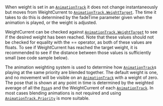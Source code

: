 When weight is set in an [`AnimationTrack`](https://create.roblox.com/docs/reference/engine/classes/AnimationTrack) it does not change
instantaneously but moves from WeightCurrent to
[`AnimationTrack.WeightTarget`](https://create.roblox.com/docs/reference/engine/classes/AnimationTrack#WeightTarget). The time it takes to do this is
determined by the fadeTime parameter given when the animation is played,
or the weight is adjusted.

WeightCurrent can be checked against [`AnimationTrack.WeightTarget`](https://create.roblox.com/docs/reference/engine/classes/AnimationTrack#WeightTarget)
to see if the desired weight has been reached. Note that these values
should not be checked for equality with the == operator, as both of these
values are floats. To see if WeightCurrent has reached the target weight,
it is recommended to see if the distance between those values is
sufficiently small (see code sample below).

The animation weighting system is used to determine how
[`AnimationTrack`](https://create.roblox.com/docs/reference/engine/classes/AnimationTrack)s playing at the same priority are blended together.
The default weight is one, and no movement will be visible on an
[`AnimationTrack`](https://create.roblox.com/docs/reference/engine/classes/AnimationTrack) with a weight of zero. The pose that is shown at
any point in time is determined by the weighted average of all the
[`Pose`](https://create.roblox.com/docs/reference/engine/classes/Pose)s and the WeightCurrent of each [`AnimationTrack`](https://create.roblox.com/docs/reference/engine/classes/AnimationTrack). In
most cases blending animations is not required and using
[`AnimationTrack.Priority`](https://create.roblox.com/docs/reference/engine/classes/AnimationTrack#Priority) is more suitable.